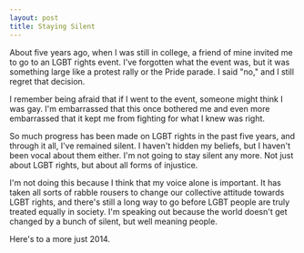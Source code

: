 ```yaml
---
layout: post
title: Staying Silent
---
```


About five years ago, when I was still in college, a friend of mine invited me to go to an LGBT rights event. I've forgotten what the event was, but it was something large like a protest rally or the Pride parade. I said "no," and I still regret that decision.

I remember being afraid that if I went to the event, someone might think I was gay. I'm embarrassed that this once bothered me and even more embarrassed that it kept me from fighting for what I knew was right.

So much progress has been made on LGBT rights in the past five years, and through it all, I've remained silent. I haven't hidden my beliefs, but I haven't been vocal about them either. I'm not going to stay silent any more. Not just about LGBT rights, but about all forms of injustice.

I'm not doing this because I think that my voice alone is important. It has taken all sorts of rabble rousers to change our collective attitude towards LGBT rights, and there's still a long way to go before LGBT people are truly treated equally in society. I'm speaking out because the world doesn't get changed by a bunch of silent, but well meaning people.

Here's to a more just 2014.
